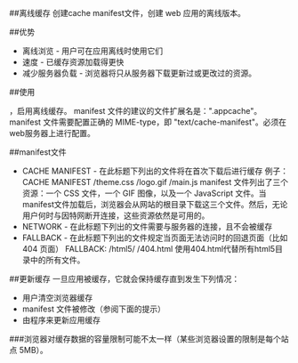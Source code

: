 ##离线缓存
创建cache manifest文件，创建 web 应用的离线版本。

##优势

- 离线浏览 - 用户可在应用离线时使用它们
- 速度 - 已缓存资源加载得更快
- 减少服务器负载 - 浏览器将只从服务器下载更新过或更改过的资源。

##使用

<html manifest="demo.appcache">，启用离线缓存。
manifest 文件的建议的文件扩展名是：".appcache"。
manifest 文件需要配置正确的 MIME-type，即 "text/cache-manifest"。必须在web服务器上进行配置。

##manifest文件

- CACHE MANIFEST - 在此标题下列出的文件将在首次下载后进行缓存
例子：
CACHE MANIFEST
/theme.css
/logo.gif
/main.js
manifest 文件列出了三个资源：一个 CSS 文件，一个 GIF 图像，以及一个 JavaScript 文件。当manifest文件加载后，浏览器会从网站的根目录下载这三个文件。然后，无论用户何时与因特网断开连接，这些资源依然是可用的。
- NETWORK - 在此标题下列出的文件需要与服务器的连接，且不会被缓存
- FALLBACK - 在此标题下列出的文件规定当页面无法访问时的回退页面（比如 404 页面）
FALLBACK:
/html5/ /404.html
使用404.html代替所有html5目录中的所有文件。

##更新缓存
一旦应用被缓存，它就会保持缓存直到发生下列情况：
- 用户清空浏览器缓存
- manifest 文件被修改（参阅下面的提示）
- 由程序来更新应用缓存

###浏览器对缓存数据的容量限制可能不太一样（某些浏览器设置的限制是每个站点 5MB）。